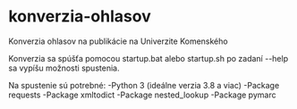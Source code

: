 # konverzia-ohlasov
Konverzia ohlasov na publikácie na Univerzite Komenského

Konverzia sa spúšťa pomocou startup.bat alebo startup.sh po zadaní --help sa vypíšu možnosti spustenia.

Na spustenie sú potrebné:
                -Python 3 (ideálne verzia 3.8 a viac)
                -Package requests
                -Package xmltodict
                -Package nested_lookup
                -Package pymarc
